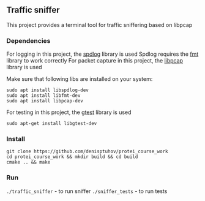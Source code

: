 ## Traffic sniffer
This project provides a terminal tool for traffic sniffering based on libpcap
### Dependencies
For logging in this project, the [spdlog](https://github.com/gabime/spdlog) library is used
Spdlog requires the [fmt](https://github.com/fmtlib/fmt) library to work correctly
For packet capture in this project, the [libpcap](https://www.tcpdump.org/) library is used

Make sure that following libs are installed on your system:
```
sudo apt install libspdlog-dev
sudo apt install libfmt-dev
sudo apt install libpcap-dev
```

For testing in this project, the [gtest](https://github.com/google/googletest) library is used
```
sudo apt-get install libgtest-dev
```


### Install
```
git clone https://github.com/denisptuhov/protei_course_work
cd protei_course_work && mkdir build && cd build
cmake .. && make
```
### Run
`./traffic_sniffer` - to run sniffer
`./sniffer_tests` - to run tests

